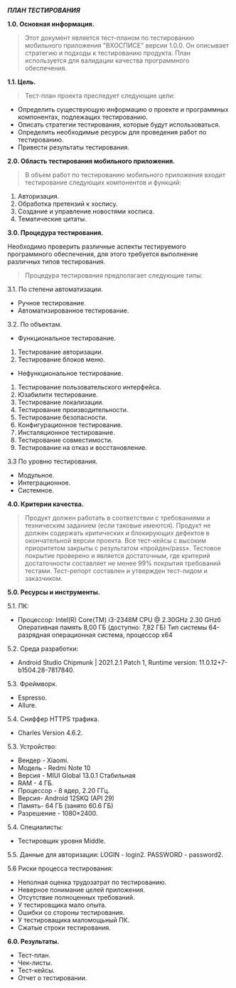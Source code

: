 ***ПЛАН ТЕСТИРОВАНИЯ***

__1.0. Основная информация.__
>Этот документ является тест-планом по тестированию мобильного приложения "ВХОСПИСЕ" версии 1.0.0. Он описывает стратегию и подходы к тестированию продукта. План используется для валидации качества программного обеспечения.

__1.1. Цель.__
>Тест-план проекта преследует следующие цели:
- Определить существующую информацию о проекте и программных компонентах, подлежащих тестированию.
- Описать стратегии тестирования, которые будут использоваться.
- Определить необходимые ресурсы для проведения работ по тестированию.
- Привести результаты тестирования.

__2.0. Область тестирования мобильного приложения.__
>В объем работ по тестированию мобильного приложения входит тестирование следующих компонентов и функций:
1. Авторизация.
2. Обработка претензий к хоспису.
3. Создание и управление новостями хосписа.
4. Тематические цитаты.

__3.0. Процедура тестирования.__

Необходимо проверить различные аспекты тестируемого программного обеспечения, для этого требуется выполнение различных типов тестирования.
>Процедура тестирования предполагает следующие типы:

3.1. По степени автоматизации.
- Ручное тестирование.
- Автоматизированное тестирование.

3.2. По объектам.
- Функциональное тестирование.
1. Тестирование авторизации.
2. Тестирование блоков меню.
- Нефункциональное тестирование.
1. Тестирование пользовательского интерфейса.
2. Юзабилити тестирование.
3. Тестирование локализации.
4. Тестирование производительности.
5. Тестирование безопасности.
6. Конфигурационное тестирование.
7. Инсталяционное тестирование.
8. Тестирование совместимости.
9. Тестирование на отказ и восстановление.

3.3 По уровню тестирования.
- Модульное.
- Интеграционное.
- Системное.

__4.0. Критерии качества.__
> Продукт должен работать в соответствии с требованиями и техническим заданием (если таковые имеются). Продукт не должен содержать критических и блокирующих дефектов в окончательной версии проекта.
> Все тест-кейсы с высоким приоритетом закрыты с результатом «пройден/pass». Тестовое покрытие проверено и является достаточным, где критерий достаточности составляет не менее 99% покрытия требований тестами. Тест-репорт составлен и утвержден тест-лидом и заказчиком.

__5.0. Ресурсы и инструменты.__

5.1. ПК:
- Процессор: Intel(R) Core(TM) i3-2348M CPU @ 2.30GHz   2.30 GHzб 
Оперативная память	8,00 ГБ (доступно: 7,82 ГБ)
Тип системы	64-разрядная операционная система, процессор x64

5.2. Среда разработки:
- Android Studio Chipmunk | 2021.2.1 Patch 1, Runtime version: 11.0.12+7-b1504.28-7817840.

5.3. Фреймворк.
- Espresso.
- Allure.

5.4. Сниффер HTTPS трафика.
- Charles Version 4.6.2.

5.3. Устройство:  
- Вендер - Xiaomi.
- Модель - Redmi Note 10
- Версия - MIUI Global 13.0.1 Стабильная
- RAM - 4 ГБ.
- Процессор - 8 ядер, 2.20 ГГц.
- Версия- Android 12SKQ (API 29)
- Память- 64 ГБ (занято 60.6 ГБ)
- Разрешение - 1080×2400.

5.4. Специалисты:
- Тестировщик уровня Middle.

5.5. Данные для авторизации: 
LOGIN - login2.
PASSWORD - password2.

5.6 Риски процесса тестирования:
- Неполная оценка трудозатрат по тестированию.
- Неверное понимание целей приложения.
- Отсутствие полноценных требований.
- У тестировщика мало опыта.
- Ошибки со стороны тестирования.
- У тестироващика маломощьный ПК.
- Сжатые строки тестирования.

__6.0. Результаты.__
- Тест-план.
- Чек-листы.
- Тест-кейсы.
- Отчет о тестировании.
